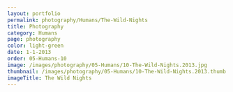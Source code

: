 ```yaml
---
layout: portfolio
permalink: photography/Humans/The-Wild-Nights
title: Photography
category: Humans
page: photography
color: light-green
date: 1-1-2013
order: 05-Humans-10
image: /images/photography/05-Humans/10-The-Wild-Nights.2013.jpg
thumbnail: /images/photography/05-Humans/10-The-Wild-Nights.2013.thumb.jpg
imageTitle: The Wild Nights
---
```

